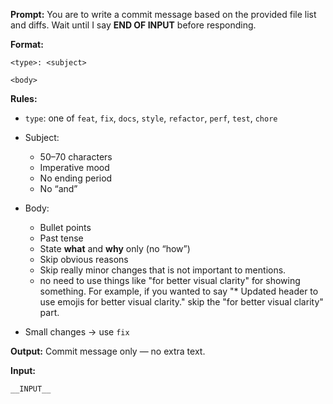 **Prompt:**
You are to write a commit message based on the provided file list and diffs.
Wait until I say **END OF INPUT** before responding.

**Format:**

```
<type>: <subject>

<body>
```

**Rules:**

* `type`: one of `feat`, `fix`, `docs`, `style`, `refactor`, `perf`, `test`, `chore`
* Subject:
  * 50–70 characters
  * Imperative mood
  * No ending period
  * No “and”

* Body:
  * Bullet points
  * Past tense
  * State **what** and **why** only (no “how”)
  * Skip obvious reasons
  * Skip really minor changes that is not important to mentions.
  * no need to use things like "for better visual clarity" for showing something.
    For example, if you wanted to say "* Updated header to use emojis for better visual clarity." skip the "for better visual clarity" part.

* Small changes → use `fix`

**Output:** Commit message only — no extra text.

**Input:**

```
__INPUT__
```